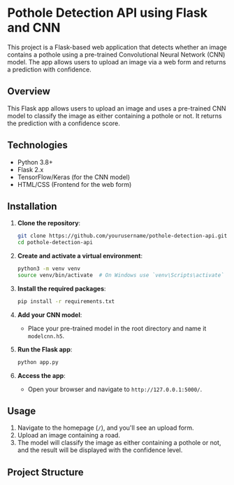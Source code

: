 # Pothole Detection API using Flask and CNN

This project is a Flask-based web application that detects whether an image contains a pothole using a pre-trained Convolutional Neural Network (CNN) model. The app allows users to upload an image via a web form and returns a prediction with confidence.



## Overview

This Flask app allows users to upload an image and uses a pre-trained CNN model to classify the image as either containing a pothole or not. It returns the prediction with a confidence score.

## Technologies

- Python 3.8+
- Flask 2.x
- TensorFlow/Keras (for the CNN model)
- HTML/CSS (Frontend for the web form)

## Installation

1. **Clone the repository**:
    ```bash
    git clone https://github.com/yourusername/pothole-detection-api.git
    cd pothole-detection-api
    ```

2. **Create and activate a virtual environment**:
    ```bash
    python3 -m venv venv
    source venv/bin/activate  # On Windows use `venv\Scripts\activate`
    ```

3. **Install the required packages**:
    ```bash
    pip install -r requirements.txt
    ```

4. **Add your CNN model**:
    - Place your pre-trained model in the root directory and name it `modelcnn.h5`.

5. **Run the Flask app**:
    ```bash
    python app.py
    ```

6. **Access the app**:
    - Open your browser and navigate to `http://127.0.0.1:5000/`.

## Usage

1. Navigate to the homepage (`/`), and you'll see an upload form.
2. Upload an image containing a road.
3. The model will classify the image as either containing a pothole or not, and the result will be displayed with the confidence level.

## Project Structure

